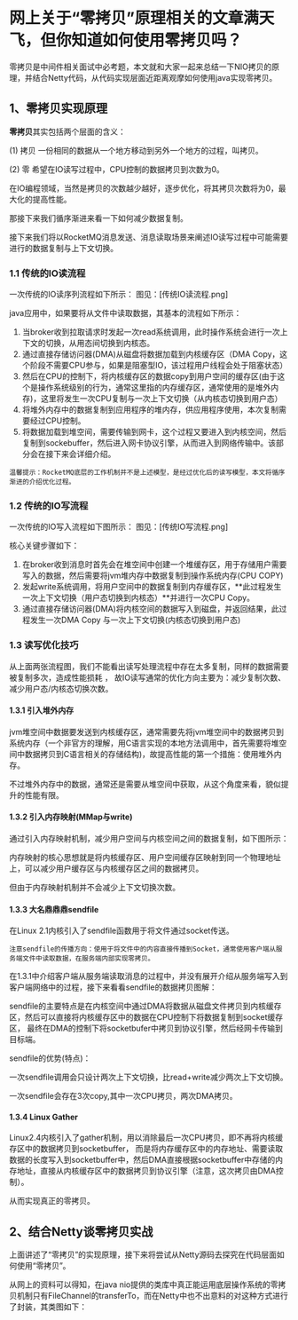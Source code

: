 # 网上关于“零拷贝”原理相关的文章满天飞，但你知道如何使用零拷贝吗？

零拷贝是中间件相关面试中必考题，本文就和大家一起来总结一下NIO拷贝的原理，并结合Netty代码，从代码实现层面近距离观摩如何使用java实现零拷贝。

## 1、零拷贝实现原理

**零拷贝**其实包括两个层面的含义：

(1) 拷贝 一份相同的数据从一个地方移动到另外一个地方的过程，叫拷贝。

(2) 零 希望在IO读写过程中，CPU控制的数据拷贝到次数为0。

在IO编程领域，当然是拷贝的次数越少越好，逐步优化，将其拷贝次数将为0，最大化的提高性能。

那接下来我们循序渐进来看一下如何减少数据复制。

接下来我们将以RocketMQ消息发送、消息读取场景来阐述IO读写过程中可能需要进行的数据复制与上下文切换。

### 1.1 传统的IO读流程

一次传统的IO读序列流程如下所示：
图见：[传统IO读流程.png]

java应用中，如果要将从文件中读取数据，其基本的流程如下所示：

1. 当broker收到拉取请求时发起一次read系统调用，此时操作系统会进行一次上下文的切换，从用态间切换到内核态。
2. 通过直接存储访问器(DMA)从磁盘将数据加载到内核缓存区（DMA Copy，这个阶段不需要CPU参与，如果是阻塞型IO，该过程用户线程会处于阻塞状态）
3. 然后在CPU的控制下，将内核缓存区的数据copy到用户空间的缓存区(由于这个是操作系统级别的行为，通常这里指的内存缓存区，通常使用的是堆外内存)，这里将发生一次CPU复制与一次上下文切换（从内核态切换到用户态）
4. 将堆外内存中的数据复制到应用程序的堆内存，供应用程序使用，本次复制需要经过CPU控制。
5. 将数据加载到堆空间，需要传输到网卡，这个过程又要进入到内核空间，然后复制到sockebuffer，然后进入网卡协议引擎，从而进入到网络传输中。该部分会在接下来会详细介绍。

`
温馨提示：RocketMQ底层的工作机制并不是上述模型，是经过优化后的读写模型，本文将循序渐进的介绍优化过程。
`

### 1.2 传统的IO写流程

一次传统的IO写入流程如下图所示：
图见：[传统IO写流程.png]

核心关键步骤如下：

1. 在broker收到消息时首先会在堆空间中创建一个堆缓存区，用于存储用户需要写入的数据，然后需要将jvm堆内存中数据复制到操作系统内存(CPU COPY)
2. 发起write系统调用，将用户空间中的数据复制到内存缓存区，**此过程发生一次上下文切换（用户态切换到内核态）**并进行一次CPU Copy。
3. 通过直接存储访问器(DMA)将内核空间的数据写入到磁盘，并返回结果，此过程发生一次DMA Copy 与一次上下文切换(内核态切换到用户态)

### 1.3 读写优化技巧

从上面两张流程图，我们不能看出读写处理流程中存在太多复制，同样的数据需要被复制多次，造成性能损耗 ，
故IO读写通常的优化方向主要为：减少复制次数、减少用户态/内核态切换次数。

#### 1.3.1 引入堆外内存

jvm堆空间中数据要发送到内核缓存区，通常需要先将jvm堆空间中的数据拷贝到系统内存（一个非官方的理解，用C语言实现的本地方法调用中，首先需要将堆空间中数据拷贝到C语言相关的存储结构)，故提高性能的第一个措施：使用堆外内存。

不过堆外内存中的数据，通常还是需要从堆空间中获取，从这个角度来看，貌似提升的性能有限。

#### 1.3.2 引入内存映射(MMap与write)

通过引入内存映射机制，减少用户空间与内核空间之间的数据复制，如下图所示：

内存映射的核心思想就是将内核缓存区、用户空间缓存区映射到同一个物理地址上，可以减少用户缓存区与内核缓存区之间的数据拷贝。

但由于内存映射机制并不会减少上下文切换次数。

#### 1.3.3 大名鼎鼎鼎sendfile

在Linux 2.1内核引入了sendfile函数用于将文件通过socket传送。

`
注意sendfile的传播方向：使用于将文件中的内容直接传播到Socket，通常使用客户端从服务端文件中读取数据，在服务端内部实现零拷贝。
`

在1.3.1中介绍客户端从服务端读取消息的过程中，并没有展开介绍从服务端写入到客户端网络中的过程，接下来看看sendfile的数据拷贝图解：

sendfile的主要特点是在内核空间中通过DMA将数据从磁盘文件拷贝到内核缓存区，然后可以直接将内核缓存区中的数据在CPU控制下将数据复制到socket缓存区，
最终在DMA的控制下将socketbufer中拷贝到协议引擎，然后经网卡传输到目标端。

sendfile的优势(特点)：

一次sendfile调用会只设计两次上下文切换，比read+write减少两次上下文切换。

一次sendfile会存在3次copy,其中一次CPU拷贝，两次DMA拷贝。

#### 1.3.4 Linux Gather

Linux2.4内核引入了gather机制，用以消除最后一次CPU拷贝，即不再将内核缓存区中的数据拷贝到socketbuffer，
而是将内存缓存区中的内存地址、需要读取数据的长度写入到socketbuffer中，然后DMA直接根据socketbuffer中存储的内存地址，直接从内核缓存区中的数据拷贝到协议引擎（注意，这次拷贝由DMA控制）。

从而实现真正的零拷贝。


## 2、结合Netty谈零拷贝实战

上面讲述了“零拷贝”的实现原理，接下来将尝试从Netty源码去探究在代码层面如何使用“零拷贝”。

从网上的资料可以得知，在java nio提供的类库中真正能运用底层操作系统的零拷贝机制只有FileChannel的transferTo，而在Netty中也不出意料的对这种方式进行了封装，其类图如下：





















































